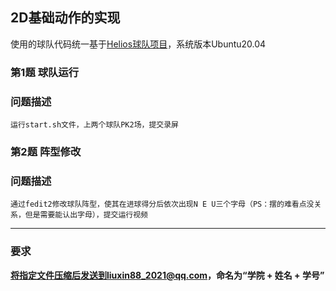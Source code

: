 ## 2D基础动作的实现

使用的球队代码统一基于[Helios球队项目](https://github.com/helios-base/helios-base)，系统版本Ubuntu20.04


### 第1题 球队运行

### 问题描述
    运行start.sh文件，上两个球队PK2场，提交录屏


### 第2题 阵型修改

### 问题描述
    通过fedit2修改球队阵型，使其在进球得分后依次出现N E U三个字母（PS：摆的难看点没关系，但是需要能认出字母），提交运行视频


---
### **要求**

**将指定文件压缩后发送到liuxin88_2021@qq.com，命名为“学院 + 姓名 + 学号”**
